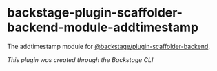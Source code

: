 # backstage-plugin-scaffolder-backend-module-addtimestamp

The addtimestamp module for [@backstage/plugin-scaffolder-backend](https://www.npmjs.com/package/@backstage/plugin-scaffolder-backend).

_This plugin was created through the Backstage CLI_
